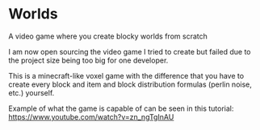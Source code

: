 # Worlds
A video game where you create blocky worlds from scratch

I am now open sourcing the video game I tried to create but failed due to the project size being too big for one developer.

This is a minecraft-like voxel game with the difference that you have to create every block and item and 
block distribution formulas (perlin noise, etc.) yourself.

Example of what the game is capable of can be seen in this tutorial: https://www.youtube.com/watch?v=zn_ngTgInAU
